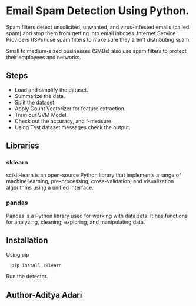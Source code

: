 
# Email Spam Detection Using Python.

Spam filters detect unsolicited, unwanted, and virus-infested emails (called spam) and stop them from getting into email inboxes. Internet Service Providers (ISPs) use spam filters to make sure they aren’t distributing spam. 

Small to medium-sized businesses (SMBs) also use spam filters to protect their employees and networks.





## Steps

- Load and simplify the dataset.
- Summarize the data.
- Split the dataset.
- Apply Count Vectorizer for feature extraction.
- Train our SVM Model.
- Check out the accuracy, and f-measure.
- Using Test dataset messages check the output.



## Libraries

### sklearn
scikit-learn is an open-source Python library that implements a range of machine learning, pre-processing, cross-validation, and visualization algorithms using a unified interface.

### pandas
Pandas is a Python library used for working with data sets. It has functions for analyzing, cleaning, exploring, and manipulating data.


## Installation

Using pip

```bash
  pip install sklearn
```
    
Run the detector.
## Author-Aditya Adari

